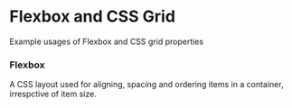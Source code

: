 # Flexbox and CSS Grid
Example usages of Flexbox and CSS grid properties


### Flexbox

A CSS layout used for aligning, spacing and ordering items in a container, irrespctive of item size.
